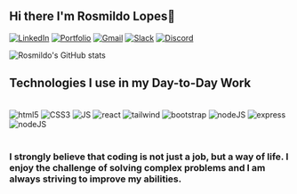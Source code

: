## Hi there I'm Rosmildo Lopes👋

[![LinkedIn](https://img.shields.io/badge/LinkedIn-0077B5?style=for-the-badge&logo=linkedin&logoColor=white)](https://www.linkedin.com/in/rosmildolopes/)
[![Portfolio](https://img.shields.io/badge/website-000000?style=for-the-badge&logo=About.me&logoColor=white)](https://my-portfolio-sepia-ten-33.vercel.app/)
[![Gmail](https://img.shields.io/badge/Gmail-D14836?style=for-the-badge&logo=gmail&logoColor=white)](mailto:lopesrosmildo@gmail.com)
[![Slack](https://img.shields.io/badge/Slack-4A154B?style=for-the-badge&logo=slack&logoColor=white)](https://app.slack.com/client/T027411G15X/C026AK9AQGP/rimeto_profile/U045GSKA5EW)
[![Discord](https://img.shields.io/badge/Discord-7289DA?style=for-the-badge&logo=discord&logoColor=white)](https://discordapp.com/users/1073062783161208852)

![Rosmildo's GitHub stats](https://github-readme-stats.vercel.app/api?username=rosmildoLopes&show_icons=true&theme=dracula)

## Technologies I use in my Day-to-Day Work

<div style="display:inline_block" ><br/>
  <img align="center" alt="html5" src="https://img.shields.io/badge/HTML5-E34F26?style=for-the-badge&logo=html5&logoColor=white">
  <img align="center" alt="CSS3" src="https://img.shields.io/badge/CSS3-1572B6?style=for-the-badge&logo=css3&logoColor=white">
  <img align="center" alt="JS" src="https://img.shields.io/badge/JavaScript-F7DF1E?style=for-the-badge&logo=javascript&logoColor=black">
  <img align="center" alt="react" src="https://img.shields.io/badge/React-20232A?style=for-the-badge&logo=react&logoColor=61DAFB">
  <img align="center" alt="tailwind" src="https://img.shields.io/badge/Tailwind_CSS-38B2AC?style=for-the-badge&logo=tailwind-css&logoColor=white">
  <img align="center" alt="bootstrap" src="https://img.shields.io/badge/Bootstrap-563D7C?style=for-the-badge&logo=bootstrap&logoColor=white">
  <img align="center" alt="nodeJS" src="https://img.shields.io/badge/Node.js-43853D?style=for-the-badge&logo=node.js&logoColor=white">
  <img align="center" alt="express" src="https://img.shields.io/badge/Express.js-404D59?style=for-the-badge">
  <img align="center" alt="nodeJS" src="https://img.shields.io/badge/GitHub-100000?style=for-the-badge&logo=github&logoColor=white">
</div><br/>


### I strongly believe that coding is not just a job, but a way of life. I enjoy the challenge of solving complex problems and I am always striving to improve my abilities.






